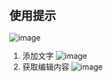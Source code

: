 ## 使用提示
![image](https://user-images.githubusercontent.com/21361701/184052270-6ea1472f-84e9-4d70-aed6-73769d2d1346.png)
1. 添加文字
  ![image](https://user-images.githubusercontent.com/21361701/184052322-2d93ca80-a126-4557-a17b-185f8cd6533e.png)
2. 获取编辑内容
  ![image](https://user-images.githubusercontent.com/21361701/184052401-ccf282cc-769a-4560-972d-11665c4f6aad.png)

